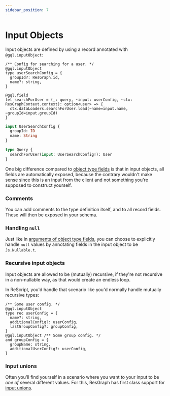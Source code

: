 ```yaml
---
sidebar_position: 7
---
```


# Input Objects

Input objects are defined by using a record annotated with `@gql.inputObject`:

```rescript
/** Config for searching for a user. */
@gql.inputObject
type userSearchConfig = {
  groupId?: ResGraph.id,
  name?: string,
}

@gql.field
let searchForUser = (_: query, ~input: userConfig, ~ctx: ResGraphContext.context): option<user> => {
  ctx.dataLoaders.searchForUser.load(~name=input.name, ~groupId=input.groupId)
}
```

```graphql
input UserSearchConfig {
  groupId: ID
  name: String
}

type Query {
  searchForUser(input: UserSearchConfig!): User
}
```

One big difference compared to [object type fields](object-types#fields) is that in input objects, all fields are automatically exposed, because the contrary wouldn't make sense since this is an input from the client and not something you're supposed to construct yourself.

### Comments

You can add comments to the type definition itself, and to all record fields. These will then be exposed in your schema.

### Handling `null`

Just like in [arguments of object type fields](object-types#handling-null-in-arguments), you can choose to explicitly handle `null` values by annotating fields in the input object to be `Js.Nullable.t`.

### Recursive input objects

Input objects are allowed to be (mutually) recursive, if they're not recursive in a non-nullable way, as that would create an endless loop.

In ReScript, you'd handle that scenario like you'd normally handle mutually recursive types:

```rescript
/** Some user config. */
@gql.inputObject
type rec userConfig = {
  name?: string,
  additionalConfig?: userConfig,
  lastGroupConfig?: groupConfig,
}
@gql.inputObject /** Some group config. */
and groupConfig = {
  groupName: string,
  additionalUserConfig?: userConfig,
}
```

### Input unions

Often you'll find yourself in a scenario where you want to your input to be _one of_ several different values. For this, ResGraph has first class support for [input unions](input-unions).
